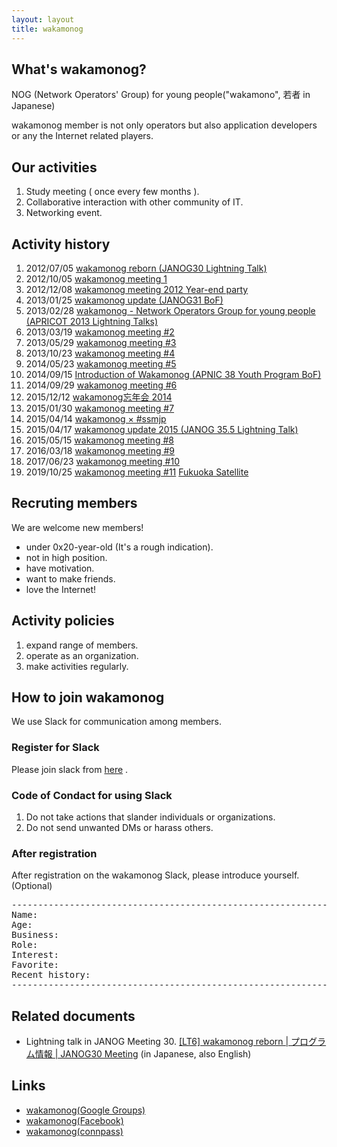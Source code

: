 ```yaml
---
layout: layout
title: wakamonog
---
```


## What's wakamonog?

NOG (Network Operators' Group) for young people("wakamono", 若者 in Japanese)

wakamonog member is not only operators but also application developers or any the Internet related players.


## Our activities

1. Study meeting ( once every few months ).
1. Collaborative interaction with other community of IT.
1. Networking event.

## Activity history
1. 2012/07/05 [wakamonog reborn (JANOG30 Lightning Talk)](http://www.janog.gr.jp/meeting/janog30/program/lt6.html)
1. 2012/10/05 [wakamonog meeting 1](http://atnd.org/events/32536)
1. 2012/12/08 [wakamonog meeting 2012 Year-end party](http://web.archive.org/web/20130329041235/http://atnd.org/event/wakamonog02)
1. 2013/01/25 [wakamonog update (JANOG31 BoF)](http://www.janog.gr.jp/meeting/janog31/program/wakamonog.html)
1. 2013/02/28 [wakamonog - Network Operators Group for young people (APRICOT 2013 Lightning Talks)](https://www.apricot.net/apricot2013/program/presentations/#asset-52256)
1. 2013/03/19 [wakamonog meeting #2](http://web.archive.org/web/20130524174154/http://atnd.org/event/wakamonog2)
1. 2013/05/29 [wakamonog meeting #3](https://atnd.org/events/39782)
1. 2013/10/23 [wakamonog meeting #4](https://atnd.org/events/44386)
1. 2014/05/23 [wakamonog meeting #5](https://atnd.org/events/50358)
1. 2014/09/15 [Introduction of Wakamonog (APNIC 38 Youth Program BoF)](https://conference.apnic.net/38/program#youthprogrambof)
1. 2014/09/29 [wakamonog meeting #6](https://atnd.org/events/55466)
1. 2015/12/12 [wakamonog忘年会 2014](http://wakamonog.connpass.com/event/10158/)
1. 2015/01/30 [wakamonog meeting #7](http://wakamonog.connpass.com/event/11099/)
1. 2015/04/14 [wakamonog × #ssmjp](http://ssmjp.connpass.com/event/13173/)
1. 2015/04/17 [wakamonog update 2015 (JANOG 35.5 Lightning Talk)](http://www.janog.gr.jp/meeting/janog35.5/lt)
1. 2015/05/15 [wakamonog meeting #8](http://wakamonog.connpass.com/event/14726/)
1. 2016/03/18 [wakamonog meeting #9](http://wakamonog.connpass.com/event/26284/)
1. 2017/06/23 [wakamonog meeting #10](http://wakamonog.connpass.com/event/56705/)
1. 2019/10/25 [wakamonog meeting #11](http://wakamonog.connpass.com/event/144741/) [Fukuoka Satellite](https://wakamonog.connpass.com/event/148359/)

## Recruting members

We are welcome new members!

* under 0x20-year-old (It's a rough indication).
* not in high position.
* have motivation.
* want to make friends.
* love the Internet!


## Activity policies

1. expand range of members.
1. operate as an organization.
1. make activities regularly.

## How to join wakamonog

We use Slack for communication among members.

### Register for Slack

Please join slack from [here](https://join.slack.com/t/wakamonog/shared_invite/enQtNzA3MzYyNzc1NjA3LTk4YzA1MjJkNDMxNzBiODkzYWEwNTIzNDUwYTMzNDVlNjMwN2IyYWVkNGE3ZWI1NGIzZjQ3MmJjOTA1YTEyMjc) .

### Code of Condact for using Slack

1. Do not take actions that slander individuals or organizations.
1. Do not send unwanted DMs or harass others.


### After registration

After registration on the wakamonog Slack, please introduce yourself.(Optional)

<pre>------------------------------------------------------------------------
Name:
Age:
Business:
Role:
Interest:
Favorite:
Recent history:
------------------------------------------------------------------------</pre>

## Related documents

* Lightning talk in JANOG Meeting 30.
[\[LT6\] wakamonog reborn | プログラム情報 | JANOG30 Meeting](http://www.janog.gr.jp/meeting/janog30/program/lt6.html) (in Japanese, also English)

## Links

* [wakamonog(Google Groups)](https://groups.google.com/d/forum/wakamonog)
* [wakamonog(Facebook)](https://www.facebook.com/wakamonog/)
* [wakamonog(connpass)](http://wakamonog.connpass.com/)
